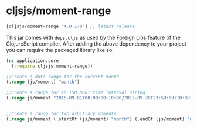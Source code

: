 # cljsjs/moment-range

[](dependency)
```clojure
[cljsjs/moment-range "4.0.1-0"] ;; latest release
```
[](/dependency)

This jar comes with `deps.cljs` as used by the [Foreign Libs][flibs] feature
of the ClojureScript compiler. After adding the above dependency to your project
you can require the packaged library like so:

```clojure
(ns application.core
  (:require cljsjs.moment-range))

;;Create a date range for the current month
(.range (js/moment) "month")

;;Create a range for an ISO 8601 time interval string
(.range js/moment "2015-09-01T00:00:00+10:00/2015-09-30T23:59:59+10:00")


;;Create a range for two arbitrary moments
(.range js/moment (.startOf (js/moment) "month") (.endOf (js/moment) "month"))
```

[flibs]: https://clojurescript.org/reference/packaging-foreign-deps
